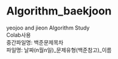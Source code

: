 # Algorithm_baekjoon  
yeojoo and jieon Algorithm Study  
Colab사용  
중간파일명: 백준문제목차  
파일명: 날짜(n월n일)_문제유형(백준참고)_이름  
